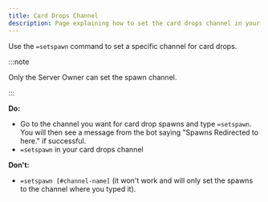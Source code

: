 ```yaml
---
title: Card Drops Channel
description: Page explaining how to set the card drops channel in your server.
---
```


Use the `=setspawn` command to set a specific channel for card drops.

:::note

Only the Server Owner can set the spawn channel.

:::

<Tabs>
<TabItem label="Examples">

**Do:**  
- Go to the channel you want for card drop spawns and type `=setspawn`. You will then see a message from the bot saying "Spawns Redirected to here." if successful.  
- `=setspawn` in your card drops channel  

**Don't:**  
- `=setspawn [#channel-name]` (it won't work and will only set the spawns to the channel where you typed it).  

</TabItem>
</Tabs>
